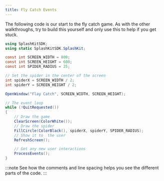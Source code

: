 ```yaml
---
title: Fly Catch Events
---
```


The following code is our start to the fly catch game. As with the other walkthroughs, try to build this yourself and only use this to help if you get stuck.

```csharp
using SplashKitSDK;
using static SplashKitSDK.SplashKit;

const int SCREEN_WIDTH = 800;
const int SCREEN_HEIGHT = 600;
const int SPIDER_RADIUS = 25;

// Set the spider in the center of the screen
int spiderX = SCREEN_WIDTH / 2;
int spiderY = SCREEN_HEIGHT / 2;

OpenWindow("Flay Catch", SCREEN_WIDTH, SCREEN_HEIGHT);

// The event loop
while (!QuitRequested())
{
    // Draw the game
    ClearScreen(ColorWhite());
    // Draw the spider
    FillCircle(ColorBlack(), spiderX, spiderY, SPIDER_RADIUS);
    // Show it to  the user
    RefreshScreen();

    // Get any new user interactions
    ProcessEvents();
}
```

:::note
See how the comments and line spacing helps you see the different parts of the code.
:::
